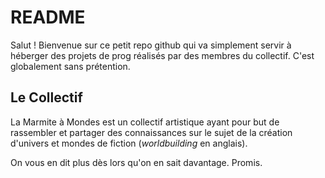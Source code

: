 # README

Salut ! Bienvenue sur ce petit repo github qui va simplement servir à héberger des projets de prog réalisés par des membres du collectif. C'est globalement sans prétention.

## Le Collectif

La Marmite à Mondes est un collectif artistique ayant pour but de rassembler et partager des connaissances sur le sujet de la création d'univers et mondes de fiction (*worldbuilding* en anglais).

On vous en dit plus dès lors qu'on en sait davantage. Promis. 
